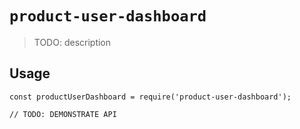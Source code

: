 # `product-user-dashboard`

> TODO: description

## Usage

```
const productUserDashboard = require('product-user-dashboard');

// TODO: DEMONSTRATE API
```
